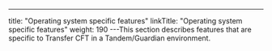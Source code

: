 ---
title: "Operating system specific features"
linkTitle: "Operating system specific features"
weight: 190
---This section describes features that are specific to Transfer CFT in a Tandem/Guardian environment.
